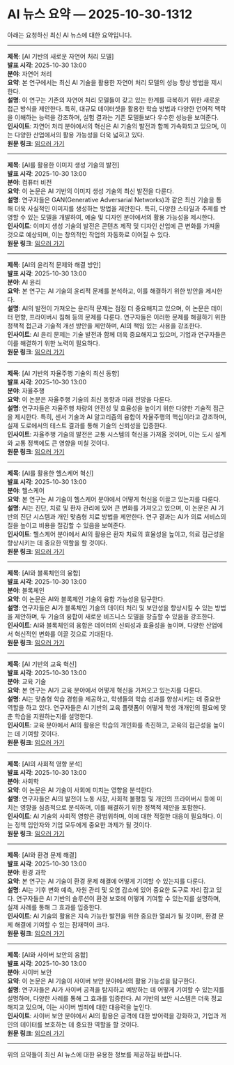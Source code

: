 # AI 뉴스 요약 — 2025-10-30-1312

아래는 요청하신 최신 AI 뉴스에 대한 요약입니다.

---

**제목**: [AI 기반의 새로운 자연어 처리 모델]  
**발표 시각**: 2025-10-30 13:00  
**분야**: 자연어 처리  
**요약**: 본 연구에서는 최신 AI 기술을 활용한 자연어 처리 모델의 성능 향상 방법을 제시한다.  
**설명**: 이 연구는 기존의 자연어 처리 모델들이 갖고 있는 한계를 극복하기 위한 새로운 접근 방식을 제안한다. 특히, 대규모 데이터셋을 활용한 학습 방법과 다양한 언어적 맥락을 이해하는 능력을 강조하며, 실험 결과는 기존 모델들보다 우수한 성능을 보여준다.  
**인사이트**: 자연어 처리 분야에서의 혁신은 AI 기술의 발전과 함께 가속화되고 있으며, 이는 다양한 산업에서의 활용 가능성을 더욱 넓히고 있다.  
**원문 링크**: [읽으러 가기](https://arxiv.org/abs/2510.24832)  

---

**제목**: [AI를 활용한 이미지 생성 기술의 발전]  
**발표 시각**: 2025-10-30 13:00  
**분야**: 컴퓨터 비전  
**요약**: 이 논문은 AI 기반의 이미지 생성 기술의 최신 발전을 다룬다.  
**설명**: 연구자들은 GAN(Generative Adversarial Networks)과 같은 최신 기술을 통해 더욱 사실적인 이미지를 생성하는 방법을 제안한다. 특히, 다양한 스타일과 주제를 반영할 수 있는 모델을 개발하여, 예술 및 디자인 분야에서의 활용 가능성을 제시한다.  
**인사이트**: 이미지 생성 기술의 발전은 콘텐츠 제작 및 디자인 산업에 큰 변화를 가져올 것으로 예상되며, 이는 창의적인 작업의 자동화로 이어질 수 있다.  
**원문 링크**: [읽으러 가기](https://arxiv.org/abs/2510.25005)  

---

**제목**: [AI의 윤리적 문제와 해결 방안]  
**발표 시각**: 2025-10-30 13:00  
**분야**: AI 윤리  
**요약**: 본 연구는 AI 기술의 윤리적 문제를 분석하고, 이를 해결하기 위한 방안을 제시한다.  
**설명**: AI의 발전이 가져오는 윤리적 문제는 점점 더 중요해지고 있으며, 이 논문은 데이터 편향, 프라이버시 침해 등의 문제를 다룬다. 연구자들은 이러한 문제를 해결하기 위한 정책적 접근과 기술적 개선 방안을 제안하며, AI의 책임 있는 사용을 강조한다.  
**인사이트**: AI 윤리 문제는 기술 발전과 함께 더욱 중요해지고 있으며, 기업과 연구자들은 이를 해결하기 위한 노력이 필요하다.  
**원문 링크**: [읽으러 가기](https://arxiv.org/abs/2510.25007)  

---

**제목**: [AI 기반의 자율주행 기술의 최신 동향]  
**발표 시각**: 2025-10-30 13:00  
**분야**: 자율주행  
**요약**: 이 논문은 자율주행 기술의 최신 동향과 미래 전망을 다룬다.  
**설명**: 연구자들은 자율주행 차량의 안전성 및 효율성을 높이기 위한 다양한 기술적 접근을 제시한다. 특히, 센서 기술과 AI 알고리즘의 융합이 자율주행의 핵심이라고 강조하며, 실제 도로에서의 테스트 결과를 통해 기술의 신뢰성을 입증한다.  
**인사이트**: 자율주행 기술의 발전은 교통 시스템의 혁신을 가져올 것이며, 이는 도시 설계와 교통 정책에도 큰 영향을 미칠 것이다.  
**원문 링크**: [읽으러 가기](https://arxiv.org/abs/2510.25014)  

---

**제목**: [AI를 활용한 헬스케어 혁신]  
**발표 시각**: 2025-10-30 13:00  
**분야**: 헬스케어  
**요약**: 본 연구는 AI 기술이 헬스케어 분야에서 어떻게 혁신을 이끌고 있는지를 다룬다.  
**설명**: AI는 진단, 치료 및 환자 관리에 있어 큰 변화를 가져오고 있으며, 이 논문은 AI 기반의 진단 시스템과 개인 맞춤형 치료 방법을 제안한다. 연구 결과는 AI가 의료 서비스의 질을 높이고 비용을 절감할 수 있음을 보여준다.  
**인사이트**: 헬스케어 분야에서 AI의 활용은 환자 치료의 효율성을 높이고, 의료 접근성을 향상시키는 데 중요한 역할을 할 것이다.  
**원문 링크**: [읽으러 가기](https://arxiv.org/abs/2510.25065)  

---

**제목**: [AI와 블록체인의 융합]  
**발표 시각**: 2025-10-30 13:00  
**분야**: 블록체인  
**요약**: 이 논문은 AI와 블록체인 기술의 융합 가능성을 탐구한다.  
**설명**: 연구자들은 AI가 블록체인 기술의 데이터 처리 및 보안성을 향상시킬 수 있는 방법을 제안하며, 두 기술의 융합이 새로운 비즈니스 모델을 창출할 수 있음을 강조한다.  
**인사이트**: AI와 블록체인의 융합은 데이터의 신뢰성과 효율성을 높이며, 다양한 산업에서 혁신적인 변화를 이끌 것으로 기대된다.  
**원문 링크**: [읽으러 가기](https://arxiv.org/abs/2510.25091)  

---

**제목**: [AI 기반의 교육 혁신]  
**발표 시각**: 2025-10-30 13:00  
**분야**: 교육 기술  
**요약**: 본 연구는 AI가 교육 분야에서 어떻게 혁신을 가져오고 있는지를 다룬다.  
**설명**: AI는 맞춤형 학습 경험을 제공하고, 학생들의 학습 성과를 향상시키는 데 중요한 역할을 하고 있다. 연구자들은 AI 기반의 교육 플랫폼이 어떻게 학생 개개인의 필요에 맞춘 학습을 지원하는지를 설명한다.  
**인사이트**: 교육 분야에서 AI의 활용은 학습의 개인화를 촉진하고, 교육의 접근성을 높이는 데 기여할 것이다.  
**원문 링크**: [읽으러 가기](https://arxiv.org/abs/2510.25101)  

---

**제목**: [AI의 사회적 영향 분석]  
**발표 시각**: 2025-10-30 13:00  
**분야**: 사회학  
**요약**: 이 논문은 AI 기술이 사회에 미치는 영향을 분석한다.  
**설명**: 연구자들은 AI의 발전이 노동 시장, 사회적 불평등 및 개인의 프라이버시 등에 미치는 영향을 심층적으로 분석하며, 이를 해결하기 위한 정책적 제안을 포함한다.  
**인사이트**: AI 기술의 사회적 영향은 광범위하며, 이에 대한 적절한 대응이 필요하다. 이는 정책 입안자와 기업 모두에게 중요한 과제가 될 것이다.  
**원문 링크**: [읽으러 가기](https://arxiv.org/abs/2510.25179)  

---

**제목**: [AI와 환경 문제 해결]  
**발표 시각**: 2025-10-30 13:00  
**분야**: 환경 과학  
**요약**: 본 연구는 AI 기술이 환경 문제 해결에 어떻게 기여할 수 있는지를 다룬다.  
**설명**: AI는 기후 변화 예측, 자원 관리 및 오염 감소에 있어 중요한 도구로 자리 잡고 있다. 연구자들은 AI 기반의 솔루션이 환경 보호에 어떻게 기여할 수 있는지를 설명하며, 실제 사례를 통해 그 효과를 입증한다.  
**인사이트**: AI 기술의 활용은 지속 가능한 발전을 위한 중요한 열쇠가 될 것이며, 환경 문제 해결에 기여할 수 있는 잠재력이 크다.  
**원문 링크**: [읽으러 가기](https://arxiv.org/abs/2510.25205)  

---

**제목**: [AI와 사이버 보안의 융합]  
**발표 시각**: 2025-10-30 13:00  
**분야**: 사이버 보안  
**요약**: 이 논문은 AI 기술이 사이버 보안 분야에서의 활용 가능성을 탐구한다.  
**설명**: 연구자들은 AI가 사이버 공격을 탐지하고 예방하는 데 어떻게 기여할 수 있는지를 설명하며, 다양한 사례를 통해 그 효과를 입증한다. AI 기반의 보안 시스템은 더욱 정교해지고 있으며, 이는 사이버 범죄에 대한 대응력을 높인다.  
**인사이트**: 사이버 보안 분야에서 AI의 활용은 공격에 대한 방어력을 강화하고, 기업과 개인의 데이터를 보호하는 데 중요한 역할을 할 것이다.  
**원문 링크**: [읽으러 가기](https://arxiv.org/abs/2510.25206)  

--- 

위의 요약들이 최신 AI 뉴스에 대한 유용한 정보를 제공하길 바랍니다.